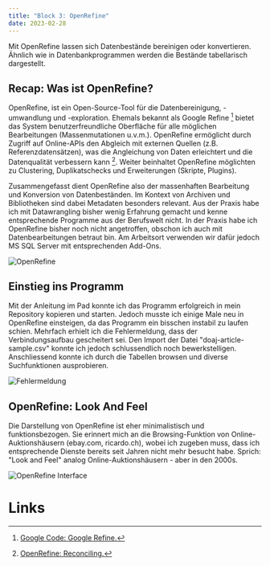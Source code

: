 ```yaml
---
title: "Block 3: OpenRefine"
date: 2023-02-28
---
```


Mit OpenRefine lassen sich Datenbestände bereinigen oder konvertieren. Ähnlich wie in Datenbankprogrammen werden die Bestände tabellarisch dargestellt. 

## Recap: Was ist OpenRefine?

OpenRefine, ist ein Open-Source-Tool für die Datenbereinigung, -umwandlung und -exploration. Ehemals bekannt als Google Refine [^1] bietet das System benutzerfreundliche Oberfläche für alle möglichen Bearbeitungen (Massenmutationen u.v.m.). OpenRefine ermöglicht durch Zugriff auf Online-APIs den Abgleich mit externen Quellen (z.B. Referenzdatensätzen), was die Angleichung von Daten erleichtert und die Datenqualität verbessern kann [^2]. Weiter beinhaltet OpenRefine möglichten zu Clustering, Duplikatschecks und Erweiterungen (Skripte, Plugins). 

Zusammengefasst dient OpenRefine also der massenhaften Bearbeitung und Konversion von Datenbeständen. Im Kontext von Archiven und Bibliotheken sind dabei Metadaten besonders relevant. Aus der Praxis habe ich mit Datawrangling bisher wenig Erfahrung gemacht und kenne entsprechende Programme aus der Berufswelt nicht. In der Praxis habe ich OpenRefine bisher noch nicht angetroffen, obschon ich auch mit Datenbearbeitungen betraut bin. Am Arbeitsort verwenden wir dafür jedoch MS SQL Server mit entsprechenden Add-Ons.

![OpenRefine](/LeTaBu/assets/images/OpenRefine.png)

## Einstieg ins Programm

Mit der Anleitung im Pad konnte ich das Programm erfolgreich in mein Repository kopieren und starten. Jedoch musste ich einige Male neu in OpenRefine einsteigen, da das Programm ein bisschen instabil zu laufen schien. Mehrfach erhielt ich die Fehlermeldung, dass der Verbindungsaufbau gescheitert sei. Den Import der Datei "doaj-article-sample.csv" konnte ich jedoch schlussendlich noch bewerkstelligen. Anschliessend konnte ich durch die Tabellen browsen und diverse Suchfunktionen ausprobieren. 

![Fehlermeldung](/LeTaBu/assets/images/LocalHost.png)


## OpenRefine: Look And Feel

Die Darstellung von OpenRefine ist eher minimalistisch und funktionsbezogen. Sie erinnert mich an die Browsing-Funktion von Online-Auktionshäusern (ebay.com, ricardo.ch), wobei ich zugeben muss, dass ich entsprechende Dienste bereits seit Jahren nicht mehr besucht habe. Sprich: "Look and Feel" analog Online-Auktionshäusern - aber in den 2000s.

![OpenRefine Interface](/LeTaBu/assets/images/OpenRefine_Screen.png)

# Links

[^1]:[ Google Code: Google Refine.]( https://code.google.com/archive/p/google-refine/)
[^2]:[OpenRefine: Reconciling.]( https://openrefine.org/docs/manual/reconciling)
